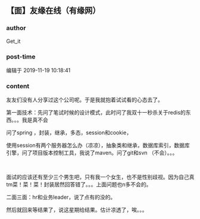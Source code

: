 ## 【面】友缘在线（有缘网）
### author 
Get_it
### post-time 

编辑于  2019-11-19 10:18:41
### content 
<div class="post-topic-des nc-post-content">
 <p>
  友友们没有人分享过这个公司呢。于是我就抱着试试看的心态去了。
 </p>
 <p>
  第一面技术：先问了笔试时候的设计模式，此时问了我双十一秒杀关于redis的东西。。。我是真不会
 </p>
 <p>
  问了spring ，封装，继承，多态，session和cookie，
 </p>
 <p>
  使用session有两个服务器怎么办（凉凉），抽象类和继承，数据库索引，数据库引擎，问了项目版本控制工具，我说了maven。问了git和svn （不会）。。。
 </p>
 <p>
  <br/>
 </p>
 <p>
  面试的应该还有至少三个男生吧，只有我一个女生，也不是性别歧视。因为自己真tm菜！菜！菜！封装居然回答错了。。。上面问题也n多不会的。
 </p>
 <p>
  二面三面：hr和业务leader，说了点有的没的。
 </p>
 <p>
  然后就回来等结果了，说这星期给结果。估计凉透了，唉。。。
 </p>
 <p>
  <br/>
 </p>
</div>
